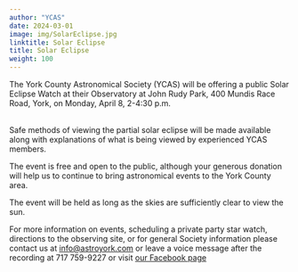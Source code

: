 ```yaml
---
author: "YCAS"
date: 2024-03-01
image: img/SolarEclipse.jpg
linktitle: Solar Eclipse
title: Solar Eclipse
weight: 100
---
```

The York County Astronomical Society (YCAS) will be offering a public Solar Eclipse Watch at their Observatory at John Rudy Park, 400 Mundis Race Road, York, on Monday, April 8, 2-4:30 p.m.<br><br>

Safe methods of viewing the partial solar eclipse will be made available along with explanations of what is being viewed by experienced YCAS members.

The event is free and open to the public, although your generous donation will help us to continue to bring astronomical events to the York County area.

The event will be held as long as the skies are sufficiently clear to view the sun.

For more information on events, scheduling a private party star watch, directions to the observing site, or for general Society information please contact us at <a href="mailto:info@astroyork.com"><font color="#FFCC66">info@astroyork.com</font></a> or leave a voice message after the recording at 717 759-9227 or visit [our Facebook page](https://www.facebook.com/astroyork)